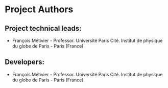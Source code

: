 Project Authors
===============


## Project technical leads:

* François Métivier - Professor. Université Paris Cité. Institut de physique du globe de Paris - Paris (France)


## Developers:

* François Métivier - Professor. Université Paris Cité. Institut de physique du globe de Paris - Paris (France)


